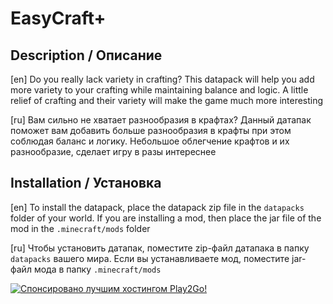 # EasyСraft+
## Description / Описание
[en] Do you really lack variety in crafting? This datapack will help you add more variety to your crafting while maintaining balance and logic. A little relief of crafting and their variety will make the game much more interesting

[ru] Вам сильно не хватает разнообразия в крафтах? Данный датапак поможет вам добавить больше разнообразия в крафты при этом соблюдая баланс и логику. Небольшое облегчение крафтов и их разнообразие, сделает игру в разы интереснее

## Installation / Установка

[en] To install the datapack, place the datapack zip file in the `datapacks` folder of your world. If you are installing a mod, then place the jar file of the mod in the `.minecraft/mods` folder

[ru] Чтобы установить датапак, поместите zip-файл датапака в папку `datapacks` вашего мира.
Если вы устанавливаете мод, поместите jar-файл мода в папку `.minecraft/mods`

<div id="sponsored">  <a href="https://play2go.cloud/?ref_id=axxR5TvWdII">
    <img src="https://i.ibb.co/j5Xhxzk/Play2Go.png" alt="Спонсировано лучшим хостингом Play2Go!"/>
